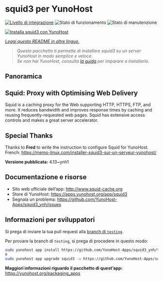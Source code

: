 <!--
N.B.: Questo README è stato automaticamente generato da <https://github.com/YunoHost/apps/tree/master/tools/readme_generator>
NON DEVE essere modificato manualmente.
-->

# squid3 per YunoHost

[![Livello di integrazione](https://dash.yunohost.org/integration/squid3.svg)](https://dash.yunohost.org/appci/app/squid3) ![Stato di funzionamento](https://ci-apps.yunohost.org/ci/badges/squid3.status.svg) ![Stato di manutenzione](https://ci-apps.yunohost.org/ci/badges/squid3.maintain.svg)

[![Installa squid3 con YunoHost](https://install-app.yunohost.org/install-with-yunohost.svg)](https://install-app.yunohost.org/?app=squid3)

*[Leggi questo README in altre lingue.](./ALL_README.md)*

> *Questo pacchetto ti permette di installare squid3 su un server YunoHost in modo semplice e veloce.*  
> *Se non hai YunoHost, consulta [la guida](https://yunohost.org/install) per imparare a installarlo.*

## Panoramica

## Squid: Proxy with Optimising Web Delivery

Squid is a caching proxy for the Web supporting HTTP, HTTPS, FTP, and more. It reduces bandwidth and improves response times by caching and reusing frequently-requested web pages. Squid has extensive access controls and makes a great server accelerator.

## Special Thanks

Thanks to **Fred** to write the instruction to configure Squid for YunoHost. French: <https://memo-linux.com/installer-squid3-sur-un-serveur-yunohost/>


**Versione pubblicata:** 4.13~ynh1
## Documentazione e risorse

- Sito web ufficiale dell’app: <http://www.squid-cache.org>
- Store di YunoHost: <https://apps.yunohost.org/app/squid3>
- Segnala un problema: <https://github.com/YunoHost-Apps/squid3_ynh/issues>

## Informazioni per sviluppatori

Si prega di inviare la tua pull request alla [branch di `testing`](https://github.com/YunoHost-Apps/squid3_ynh/tree/testing).

Per provare la branch di `testing`, si prega di procedere in questo modo:

```bash
sudo yunohost app install https://github.com/YunoHost-Apps/squid3_ynh/tree/testing --debug
o
sudo yunohost app upgrade squid3 -u https://github.com/YunoHost-Apps/squid3_ynh/tree/testing --debug
```

**Maggiori informazioni riguardo il pacchetto di quest’app:** <https://yunohost.org/packaging_apps>
